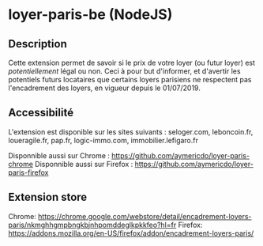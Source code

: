 # loyer-paris-be (NodeJS)

## Description

Cette extension permet de savoir si le prix de votre loyer (ou futur loyer) est *potentiellement* légal ou non.
Ceci à pour but d'informer, et d'avertir les potentiels futurs locataires que certains loyers parisiens ne respectent pas l'encadrement des loyers, en vigueur depuis le 01/07/2019.

## Accessibilité

L'extension est disponible sur les sites suivants : seloger.com, leboncoin.fr, loueragile.fr, pap.fr, logic-immo.com, immobilier.lefigaro.fr

Disponnible aussi sur Chrome : https://github.com/aymericdo/loyer-paris-chrome
Disponnible aussi sur Firefox : https://github.com/aymericdo/loyer-paris-firefox

## Extension store
Chrome: https://chrome.google.com/webstore/detail/encadrement-loyers-paris/nkmghhgmpbngkbjnhpomddeglkpkkfeo?hl=fr
Firefox: https://addons.mozilla.org/en-US/firefox/addon/encadrement-loyers-paris/
